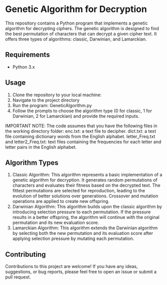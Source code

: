 # Genetic Algorithm for Decryption

This repository contains a Python program that implements a genetic algorithm for decrypting ciphers.
The genetic algorithm is designed to find the best permutation of characters that can decrypt a given cipher text.
It offers three types of algorithms: classic, Darwinian, and Lamarckian.

## Requirements

- Python 3.x

## Usage

1. Clone the repository to your local machine:
2. Navigate to the project directory
3. Run the program: GeneticAlgorithm.py
4. Follow the prompts to choose the algorithm type (0 for classic, 1 for Darwinian, 2 for Lamarckian) and provide the required inputs.

IMPORTANT NOTE: The code assumes that you have the following files in the working directory folder:
enc.txt: a text file to decipher.
dict.txt: a text file containing dictionary words from the English alphabet.
letter_Freq.txt and letter2_Freq.txt: text files containing the frequencies for each letter and letter pairs in the English alphabet.

## Algorithm Types

1. Classic Algorithm: This algorithm represents a basic implementation of a genetic algorithm for decryption. It generates random permutations of characters and evaluates their fitness based on the decrypted text. The fittest permutations are selected for reproduction, leading to the evolution of better solutions over generations. Crossover and mutation operations are applied to create new offspring.
2. Darwinian Algorithm: This algorithm builds upon the classic algorithm by introducing selection pressure to each permutation. If the pressure results in a better offspring, the algorithm will continue with the original permutation and its new evaluation score.
3. Lamarckian Algorithm: This algorithm extends the Darwinian algorithm by selecting both the new permutation and its evaluation score after applying selection pressure by mutating each permutation.

## Contributing

Contributions to this project are welcome! If you have any ideas, suggestions, or bug reports, please feel free to open an issue or submit a pull request.
